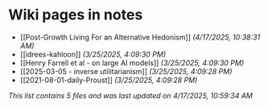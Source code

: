 # Wiki pages in notes

- [[Post-Growth Living For an Alternative Hedonism]] *(4/17/2025, 10:38:31 AM)*
- [[idrees-kahloon]] *(3/25/2025, 4:09:30 PM)*
- [[Henry Farrell et al - on large AI models]] *(3/25/2025, 4:09:30 PM)*
- [[2025-03-05 - inverse utilitarianism]] *(3/25/2025, 4:09:28 PM)*
- [[2021-08-01-daily-Proust]] *(3/25/2025, 4:09:28 PM)*

*This list contains 5 files and was last updated on 4/17/2025, 10:59:34 AM*